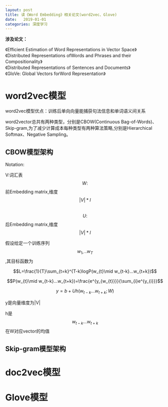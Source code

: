 ```yaml
---
layout: post
title: 读《Word Embedding》相关论文(word2vec、Glove)
date:   2019-01-01
categories: 深度学习
---  
```


**涉及论文：**  

《Efficient Estimation of Word Representations in Vector Space》  
《Distributed Representations ofWords and Phrases and their Compositionality》  
《Distributed Representations of Sentences and Documents》  
《GloVe: Global Vectors forWord Representation》  

# word2vec模型

word2vec模型优点：训练后单向向量能捕获句法信息和单词语义间关系

word2vector总共有两种类型，分别是CBOW(Continuous Bag-of-Words)、Skip-gram,为了减少计算成本每种类型有两种算法策略,分别是Hierarchical Softmax、Negative Sampling。

## CBOW模型架构 

Notation: 

V:词汇表  
$$W:$$前Embedding matrix,维度$$|V|*l$$  
$$U:$$后Embedding matrix,维度$$|V|*l$$  

假设给定一个训练序列$$w_{1},..w_{T}$$,其目标函数为

$$L=\frac{1}{T}\sum_{t=k}^{T-k}logP(w_{t}\mid w_{t-k}...w_{t+k})$$

$$P(w_{t}\mid w_{t-k}...w_{t+k})=\frac{e^{y_{w_{t}}}}{\sum_{i}e^{y_{i}}}$$

$$y=b+Uh(w_{t-k}...w_{t+k};W)$$

y是向量维度为|V|  

h是$$w_{t-k}...w_{t+k}$$在W对应vector的均值


## Skip-gram模型架构

# doc2vec模型

# Glove模型


